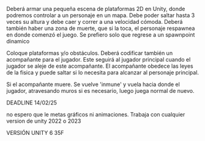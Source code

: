Deberá armar una pequeña escena de plataformas 2D en Unity, donde podremos controlar a un personaje en un mapa.
Debe poder saltar hasta 3 veces su altura y debe caer y correr a una velocidad cómoda.
Deberá también haber una zona de muerte, que si la toca, el personaje respawnea en donde comenzó el juego.
Se prefiero solo que regrese a un spawnpoint dinamico

Coloque plataformas y/o obstáculos.
Deberá codificar también un acompañante para el jugador.
Este seguirá al jugador principal cuando el jugador se aleje de este acompañante.
El acompañante obedece las leyes de la fisica y puede saltar si lo necesita para alcanzar al personaje principal.

Si el acompañante muere. Se vuelve 'inmune' y vuela hacia donde el jugador, atravesando muros si es necesario, luego juega normal de nuevo.

DEADLINE 14/02/25

no espero que le metas gráficos ni animaciones. Trabaja con cualquier version de unity 2022 o 2023

VERSIÓN UNITY 6 35F
